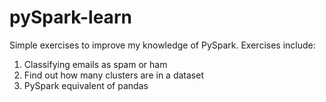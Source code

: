 # pySpark-learn

Simple exercises to improve my knowledge of PySpark. Exercises include:

1. Classifying emails as spam or ham
2. Find out how many clusters are in a dataset
3. PySpark equivalent of pandas
